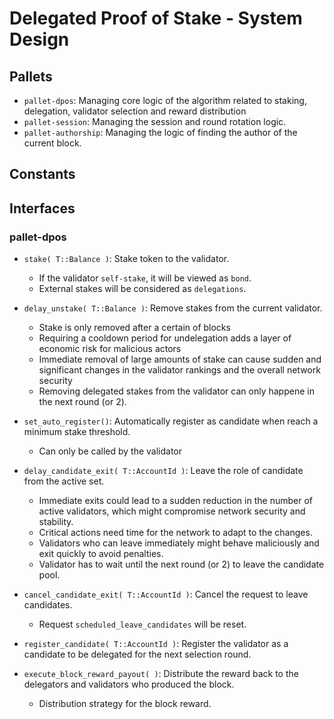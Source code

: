 # Delegated Proof of Stake - System Design

## Pallets

- `pallet-dpos`: Managing core logic of the algorithm related to staking, delegation, validator selection and reward distribution
- `pallet-session`: Managing the session and round rotation logic.
- `pallet-authorship`: Managing the logic of finding the author of the current block.

## Constants

## Interfaces

### pallet-dpos

- `stake( T::Balance )`: Stake token to the validator.

  - If the validator `self-stake`, it will be viewed as `bond`.
  - External stakes will be considered as `delegations`.

- `delay_unstake( T::Balance )`: Remove stakes from the current validator.
  - Stake is only removed after a certain of blocks
  - Requiring a cooldown period for undelegation adds a layer of economic risk for malicious actors
  - Immediate removal of large amounts of stake can cause sudden and significant changes in the validator rankings and the overall network security
  - Removing delegated stakes from the validator can only happene in the next round (or 2).
- `set_auto_register()`: Automatically register as candidate when reach a minimum stake threshold.
  - Can only be called by the validator
- `delay_candidate_exit( T::AccountId )`: Leave the role of candidate from the active set.
  - Immediate exits could lead to a sudden reduction in the number of active validators, which might compromise network security and stability.
  - Critical actions need time for the network to adapt to the changes.
  - Validators who can leave immediately might behave maliciously and exit quickly to avoid penalties.
  - Validator has to wait until the next round (or 2) to leave the candidate pool.
- `cancel_candidate_exit( T::AccountId )`: Cancel the request to leave candidates.
  - Request `scheduled_leave_candidates` will be reset.
- `register_candidate( T::AccountId )`: Register the validator as a candidate to be delegated for the next selection round.
- `execute_block_reward_payout( )`: Distribute the reward back to the delegators and validators who produced the block.
  - Distribution strategy for the block reward.
